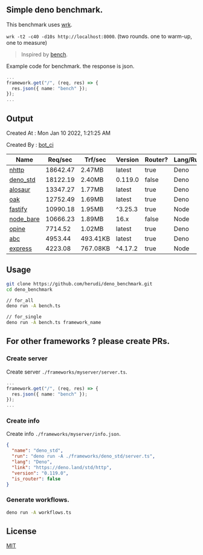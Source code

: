 ## Simple deno benchmark.
This benchmark uses [wrk](https://github.com/wg/wrk).

`wrk -t2 -c40 -d10s http://localhost:8000`. (two rounds. one to warm-up, one to measure)

> Inspired by [bench](https://github.com/denosaurs/bench).

Example code for benchmark. the response is json.
```ts
...
framework.get("/", (req, res) => {
  res.json({ name: "bench" });
});
...
```

## Output
Created At : Mon Jan 10 2022, 1:21:25 AM

Created By : [bot_ci](https://github.com/herudi/deno_benchmarks/commits?author=github-actions%5Bbot%5D)

|Name|Req/sec|Trf/sec|Version|Router?|Lang/Runtime|
|----|----|----|----|----|----|
|[nhttp](https://github.com/nhttp/nhttp)|18642.47|2.47MB|latest|true|Deno|
|[deno_std](https://deno.land/std/http)|18122.19|2.40MB|0.119.0|false|Deno|
|[alosaur](https://github.com/alosaur/alosaur)|13347.27|1.77MB|latest|true|Deno|
|[oak](https://github.com/oakserver/oak)|12752.49|1.69MB|latest|true|Deno|
|[fastify](https://github.com/fastify/fastify)|10990.18|1.95MB|^3.25.3|true|Node|
|[node_bare](https://nodejs.org)|10666.23|1.89MB|16.x|false|Node|
|[opine](https://github.com/cmorten/opine)|7714.52|1.02MB|latest|true|Deno|
|[abc](https://deno.land/x/abc)|4953.44|493.41KB|latest|true|Deno|
|[express](https://github.com/expressjs/express)|4223.08|767.08KB|^4.17.2|true|Node|


## Usage
```bash
git clone https://github.com/herudi/deno_benchmark.git
cd deno_benchmark

// for_all
deno run -A bench.ts

// for_single
deno run -A bench.ts framework_name
```
## For other frameworks ? please create PRs.
### Create server
Create server `./frameworks/myserver/server.ts`.
```ts
...
framework.get("/", (req, res) => {
  res.json({ name: "bench" });
});
...
```
### Create info
Create info `./frameworks/myserver/info.json`.
```json
{
  "name": "deno_std",
  "run": "deno run -A ./frameworks/deno_std/server.ts",
  "lang": "Deno",
  "link": "https://deno.land/std/http",
  "version": "0.119.0",
  "is_router": false
}
```
### Generate workflows.
```bash
deno run -A workflows.ts
```
## License

[MIT](LICENSE)

